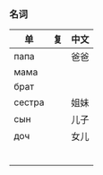 ### 名词

| 单 | 复 | 中文 |
| --- | --- | --- |
| папа |  | 爸爸 |
| мама | | | 妈妈 |
| брат | | | 兄弟 |
| сестра | | 姐妹 |
| сын | | 儿子 |
| доч | | 女儿 |
| | | |
| | | |
| | | |
| | | |
| | | |
| | | |

